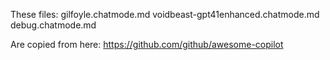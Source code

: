 These files:
gilfoyle.chatmode.md
voidbeast-gpt41enhanced.chatmode.md
debug.chatmode.md

Are copied from here:
https://github.com/github/awesome-copilot
